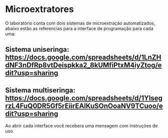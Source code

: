 # Microextratores
O laboratório conta com dois sistemas de microextração automatizados, abaixo estão as referencias para a interface de programação para cada uma:

## Sistema uniseringa: https://docs.google.com/spreadsheets/d/1LnZHdNF3nDfRp8vtDeispkka2_8kUMfiPtxM4iyZtog/edit?usp=sharing

## Sistema multiseringa: https://docs.google.com/spreadsheets/d/1YlsegrzL4FuQ0DR5Gf5rEiirEAlKuSOnOoaNV9TCuoo/edit?usp=sharing

Ao abrir cada interface você recebera uma mensagem com instruções de uso.
